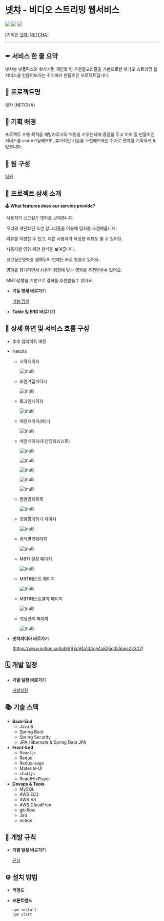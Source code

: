 # [넷챠](https://lab.ssafy.com/s04-bigdata-sub2/s04p23d105) - 비디오 스트리밍 웹서비스  

 ![](https://badgen.net/gitlab/last-commit/gitlab-org/gitlab-development-kit) ![](https://badgen.net/gitlab/contributors/graphviz/graphviz) ![](https://badgen.net/gitlab/license/gitlab-org/omnibus-gitlab)

[기획안 [넷차-NETCHA\]](https://www.notion.so/NETCHA-72ed718f85484ea88000e5e69d0e089d)

------

## ✒ 서비스 한 줄 요약

넷챠는 넷플릭스와 왓차처럼 개인화 된 추천알고리즘을 기반으로한 비디오 스트리밍 웹서비스를 만들어보자는 취지에서 만들어진 프로젝트입니다.



## 🎫 프로젝트명

넷챠 (NETCHA)



## 📖 기획 배경

프로젝트 수행 목적을 개발자로서의 역량을 키우는데에 중점을 두고 이미 잘 만들어진 서비스를 clone코딩해보며, 추가적인 기능을 구현해보자는 취지로 넷챠를 기획하게 되었습니다.



## 👥 팀 구성

[팀원](https://www.notion.so/3ec126c165b34b9da24507dbb7b2e149)



## 📑 프로젝트 상세 소개

**🕹 What features does our service provide?**

​	사용자가 보고싶은 영화를 보여줍니다. 

​	우리의 개인화된 추천 알고리즘을 이용해 영화를 추천해줍니다. 

​	리뷰를 작성할 수 있고, 다른 사용자가 작성한 리뷰도 볼 수 있어요. 

​	사용자별 영화 취향 분석을 보여줍니다.

​	보고싶은영화를 찜해두어 언제든 바로 찾을수 있어요.

​	영화를 평가하면서 사용자 취향에 맞는 영화를 추천받을수 있어요.

​	MBTI성향을 기반으로 영화를 추천받을수 있어요.

- **기능 명세 바로가기**

  [기능 명세](https://www.notion.so/4ec97bb09b314fd29ef90ff0e13d31a3)

- **Table 및 ERD 바로가기**

  

## 🔎 상세 화면 및 서비스 흐름 구성

- 추후 업데이트 예정

- Netcha

  - 시작페이지

      ![(null)](README.assets/cif00001-1617870899200.png)  

  - 회원가입페이지

      ![(null)](README.assets/cif00001-1617871024252.png)  

  - 로그인페이지

      ![(null)](README.assets/cif00001-1617871041046.png)  

  - 메인페이지(배너)

      ![(null)](README.assets/cif00001-1617871057152.png)  

  - 메인페이지(추천영화리스트)

      ![(null)](README.assets/cif00001-1617871076247.png) 

      ![(null)](README.assets/cif00001-1617871088867.png)  

      ![(null)](README.assets/cif00001-1617871094002.png)  

      ![(null)](README.assets/cif00001-1617871098844.png)  

      ![(null)](README.assets/cif00001-1617871126240.png)  

  - 찜한영화목록

      ![(null)](README.assets/cif00001-1617871152700.png)  

  - 영화평가하기 페이지

      ![(null)](README.assets/cif00001-1617871172596.png)  

  - 검색결과페이지

      ![(null)](README.assets/cif00001-1617871188128.png)  

  - MBTI 설정 페이지

      ![(null)](README.assets/cif00001-1617871214331.png)  

  - MBTI테스트 페이지

      ![(null)](README.assets/cif00001-1617871235739.png)  

  - MBTI테스트결과 페이지

      ![(null)](README.assets/cif00001-1617871254338.png)  

  - 계정관리 페이지

      ![(null)](README.assets/cif00001-1617871267870.png)  

    
- **넷차피디아 바로가기**

  (https://www.notion.so/bd8693c94a1d4ce4a826cd55bea22302)
  

## 🗓️ 개발 일정

- **개발 일정 바로가기**

  [개발일정](https://www.notion.so/583dbaed2966424989dbe030a35ce373)

## 📚 기술 스택

- **Back-End**
  - Java 8
  - Spring Boot
  - Spring Security
  - JPA Hibernate & Spring Data JPA
- **Front-End**
  - React.js
  - Redux
  - Redux-saga
  - Material-UI
  - chart.js
  - ReactHlsPlayer
- **Devops & Tools**
  - MySQL
  - AWS EC2
  - AWS S3
  - AWS CloudFron
  - git-flow
  - Jira
  - notion

## 🎲 개발 규칙

- **개발 일정 바로가기**

  [규칙](https://www.notion.so/ef4e38f64d1f4db39ab3270333118876)

## ⚙ 설치 방법
- **백엔드**



- **프론트엔드**

  ```bash
  npm install
  npm start
  ```

  

  

  
